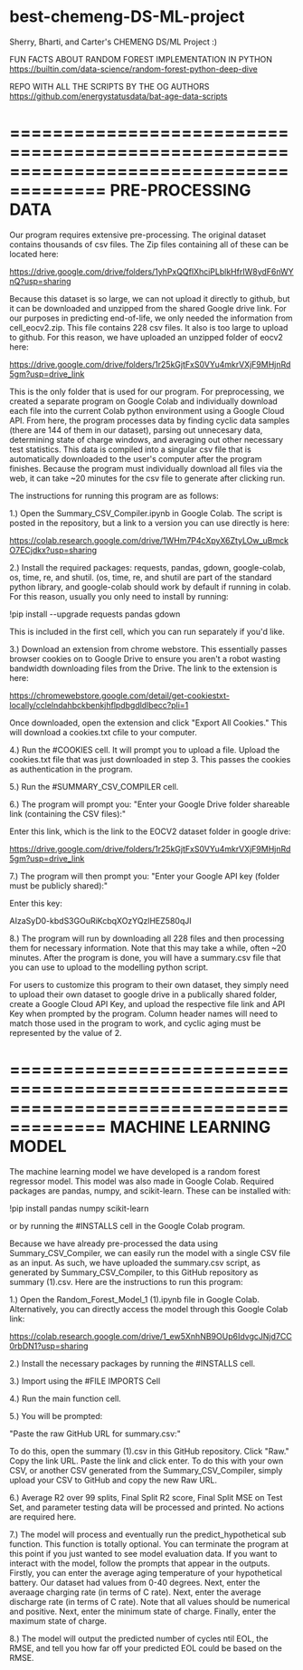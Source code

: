 # best-chemeng-DS-ML-project
Sherry, Bharti, and Carter's CHEMENG DS/ML Project :)

FUN FACTS ABOUT RANDOM FOREST IMPLEMENTATION IN PYTHON
https://builtin.com/data-science/random-forest-python-deep-dive

REPO WITH ALL THE SCRIPTS BY THE OG AUTHORS
https://github.com/energystatusdata/bat-age-data-scripts

=======================================================================================
PRE-PROCESSING DATA
=======================================================================================

Our program requires extensive pre-processing. The original dataset contains thousands of
csv files. The Zip files containing all of these can be located here:

https://drive.google.com/drive/folders/1yhPxQQflXhciPLblkHfrIW8ydF6nWYnQ?usp=sharing

Because this dataset is so large, we can not upload it directly to github, but
it can be downloaded and unzipped from the shared Google drive link.
For our purposes in predicting end-of-life, we only needed the information from
cell_eocv2.zip. This file contains 228 csv files. It also is too large to upload to github.
For this 
reason, we have uploaded an unzipped folder of eocv2 here: 

https://drive.google.com/drive/folders/1r25kGjtFxS0VYu4mkrVXjF9MHjnRd5gm?usp=drive_link

This is the only folder that is used for our program. For preprocessing, we created
a separate program on Google Colab and individually download each file into the
current Colab python environment using a Google Cloud API. From here, the program
processes data by finding cyclic data samples (there are 144 of them in our dataset),
parsing out unnecesary data, determining state of charge windows, and averaging out
other necessary test statistics. This data is compiled into a singular csv file
that is automatically downloaded to the user's computer after the program finishes.
Because the program must individually download all files via the web, it can take
~20 minutes for the csv file to generate after clicking run.

The instructions for running this program are as follows: 

1.) Open the Summary_CSV_Compiler.ipynb in Google Colab. The script is posted in the
repository, but a link to a version you can use directly is here: 

https://colab.research.google.com/drive/1WHm7P4cXpyX6ZtyLOw_uBmckO7ECjdkx?usp=sharing

2.) Install the required packages: requests, pandas, gdown, google-colab, os, time, re,
and shutil. (os, time, re, and shutil are part of the standard python library,
and google-colab should work by default if running in colab. For this reason, usually
you only need to install by running: 

!pip install --upgrade requests pandas gdown

This is included in the first cell, which you can run separately if you'd like.

3.) Download an extension from chrome webstore. This essentially passes browser cookies
on to Google Drive to ensure you aren't a robot wasting bandwidth downloading
files from the Drive. The link to the extension is here:

https://chromewebstore.google.com/detail/get-cookiestxt-locally/cclelndahbckbenkjhflpdbgdldlbecc?pli=1

Once downloaded, open the extension and click "Export All Cookies." This will
download a cookies.txt cfile to your computer.

4.) Run the #COOKIES cell. It will prompt you to upload a file. Upload the cookies.txt file
that was just downloaded in step 3. This passes the cookies as authentication in the program.

5.) Run the #SUMMARY_CSV_COMPILER cell. 

6.) The program will prompt you: 
"Enter your Google Drive folder shareable link (containing the CSV files):"

Enter this link, which is the link to the EOCV2 dataset folder in google drive: 

https://drive.google.com/drive/folders/1r25kGjtFxS0VYu4mkrVXjF9MHjnRd5gm?usp=drive_link

7.) The program will then prompt you:
"Enter your Google API key (folder must be publicly shared):"

Enter this key:

AIzaSyD0-kbdS3GOuRiKcbqXOzYQzlHEZ580qJI

8.) The program will run by downloading all 228 files and then processing them for necessary
information. Note that this may take a while, often ~20 minutes. After the program is done,
you will have a summary.csv file that you can use to upload to the modelling python script.

For users to customize this program to their own dataset, they simply need to upload their
own dataset to google drive in a publically shared folder, create a Google Cloud
API Key, and upload the respective file link and API Key when prompted by the program.
Column header names will need to match those used in the program to work, and cyclic
aging must be represented by the value of 2.

=======================================================================================
MACHINE LEARNING MODEL
=======================================================================================

The machine learning model we have developed is a random forest regressor model.
This model was also made in Google Colab. Required packages are pandas,
numpy, and scikit-learn. These can be installed with: 

!pip install pandas numpy scikit-learn

or by running the #INSTALLS cell in the Google Colab program.

Because we have already pre-processed the data using Summary_CSV_Compiler,
we can easily run the model with a single CSV file as an input. As such, we have uploaded 
the summary.csv script, as generated by Summary_CSV_Compiler, to this GitHub repository as 
summary (1).csv. Here are the instructions to run this program:

1.) Open the Random_Forest_Model_1 (1).ipynb file in Google Colab. Alternatively, you can
directly access the model through this Google Colab link:

https://colab.research.google.com/drive/1_ew5XnhNB9OUp6IdvgcJNjd7CC0rbDN1?usp=sharing

2.) Install the necessary packages by running the #INSTALLS cell. 

3.) Import using the #FILE IMPORTS Cell

4.) Run the main function cell.

5.) You will be prompted:

"Paste the raw GitHub URL for summary.csv:"

To do this, open the summary (1).csv in this GitHub repository. Click "Raw."
Copy the link URL. Paste the link and click enter. To do this with your own CSV,
or another CSV generated from the Summary_CSV_Compiler, simply upload your CSV to 
GitHub and copy the new Raw URL.

6.) Average R2 over 99 splits, Final Split R2 score, Final Split MSE on Test Set,
and parameter testing data will be processed and printed. No actions are required here.

7.) The model will process and eventually run the predict_hypothetical sub function.
This function is totally optional. You can terminate the program at this point if you just
wanted to see model evaluation data. If you want to interact with the model, follow
the prompts that appear in the outputs. Firstly, you can enter the average aging temperature
of your hypothetical battery. Our dataset had values from 0-40 degrees. Next, enter
the averaage charging rate (in terms of C rate). Next, enter the average discharge rate
(in terms of C rate). Note that all values should be numerical and positive. Next,
enter the minimum state of charge. Finally, enter the maximum state of charge.

8.) The model will output the predicted number of cycles ntil EOL,
the RMSE, and tell you how far off your predicted EOL could be based on the RMSE.

